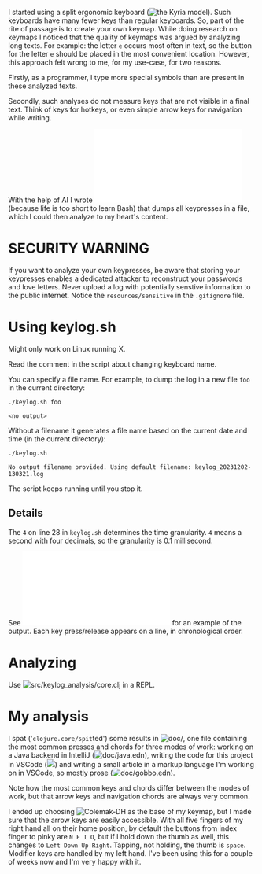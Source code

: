 I started using a split ergonomic keyboard (![the Kyria model](https://blog.splitkb.com/introducing-the-kyria/)). Such keyboards have many fewer keys than regular keyboards. So, part of the rite of passage is to create your own keymap. While doing research on keymaps I noticed that the quality of keymaps was argued by analyzing long texts. For example: the letter `e` occurs most often in text, so the button for the letter `e` should be placed in the most convenient location. However, this approach felt wrong to me, for my use-case, for two reasons.

Firstly, as a programmer, I type more special symbols than are present in these analyzed texts.

Secondly, such analyses do not measure keys that are not visible in a final text. Think of keys for hotkeys, or even simple arrow keys for navigation while writing.

With the help of AI I wrote ![keylog.sh](keylog.sh) (because life is too short to learn Bash) that dumps all keypresses in a file, which I could then analyze to my heart's content.

# SECURITY WARNING

If you want to analyze your own keypresses, be aware that storing your keypresses enables a dedicated attacker to reconstruct your passwords and love letters. Never upload a log with potentially senstive information to the public internet. Notice the `resources/sensitive` in the `.gitignore` file.

# Using keylog.sh

Might only work on Linux running X.

Read the comment in the script about changing keyboard name.

You can specify a file name. For example, to dump the log in a new file `foo` in the current directory:

```
./keylog.sh foo
```

```
<no output>
```

Without a filename it generates a file name based on the current date and time (in the current directory):

```
./keylog.sh
```

```
No output filename provided. Using default filename: keylog_20231202-130321.log
```

The script keeps running until you stop it.

## Details

The `4` on line 28 in `keylog.sh` determines the time granularity. `4` means a second with four decimals, so the granularity is 0.1 millisecond. 

See ![resources/gobbo.log](resources/gobbo.log) for an example of the output. Each key press/release appears on a line, in chronological order.

# Analyzing

Use ![src/keylog_analysis/core.clj](src/keylog_analysis/core.clj) in a REPL.

# My analysis

I spat ('`clojure.core/spit`ted') some results in ![doc/](doc/), one file containing the most common presses and chords for three modes of work: working on a Java backend in IntelliJ (![doc/java.edn](doc/java.edn)), writing the code for this project in VSCode (![](doc/clj.edn)) and writing a small article in a markup language I'm working on in VSCode, so mostly prose (![doc/gobbo.edn](doc/gobbo.edn)).

Note how the most common keys and chords differ between the modes of work, but that arrow keys and navigation chords are always very common.

I ended up choosing ![Colemak-DH](https://colemakmods.github.io/mod-dh/) as the base of my keymap, but I made sure that the arrow keys are easily accessible. With all five fingers of my right hand all on their home position, by default the buttons from index finger to pinky are `N E I O`, but if I hold down the thumb as well, this changes to `Left Down Up Right`. Tapping, not holding, the thumb is `space`. Modifier keys are handled by my left hand. I've been using this for a couple of weeks now and I'm very happy with it.
